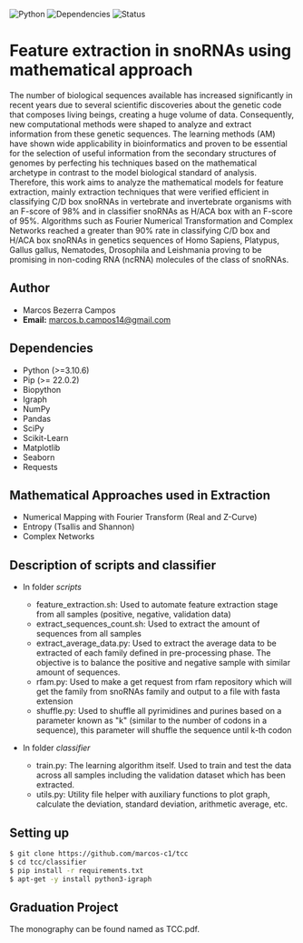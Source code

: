 ![Python](https://img.shields.io/badge/python-v3.10-blue)
![Dependencies](https://img.shields.io/badge/dependencies-up%20to%20date-brightgreen.svg)
![Status](https://img.shields.io/badge/status-up-brightgreen)

# Feature extraction in snoRNAs using mathematical approach 

The number of biological sequences available has increased significantly in recent years due to several scientific discoveries about the genetic code that composes living beings, creating a huge volume of data. Consequently, new computational methods were shaped to analyze and extract information from these genetic sequences. The learning methods (AM) have shown wide applicability in bioinformatics and proven to be essential for the selection of useful information from the secondary structures of genomes by perfecting his techniques based on the mathematical archetype in contrast to the model biological standard of analysis. Therefore, this work aims to analyze the mathematical models for feature extraction, mainly extraction techniques that were verified efficient in classifying C/D box snoRNAs in vertebrate and invertebrate organisms with an F-score of 98% and in classifier snoRNAs as H/ACA box with an F-score of 95%. Algorithms such as Fourier Numerical Transformation and Complex Networks reached a greater than 90% rate in classifying C/D box and H/ACA box snoRNAs in genetics sequences of Homo Sapiens, Platypus, Gallus gallus, Nematodes, Drosophila and Leishmania proving to be promising in non-coding RNA (ncRNA) molecules of the class of snoRNAs.

## Author

* Marcos Bezerra Campos 
* **Email:** marcos.b.campos14@gmail.com

## Dependencies

- Python (>=3.10.6)
- Pip (>= 22.0.2)
- Biopython
- Igraph
- NumPy
- Pandas
- SciPy
- Scikit-Learn
- Matplotlib
- Seaborn
- Requests

## Mathematical Approaches used in Extraction 

* Numerical Mapping with Fourier Transform (Real and Z-Curve)
* Entropy (Tsallis and Shannon)
* Complex Networks

## Description of scripts and classifier 

* In folder *scripts*
    - feature\_extraction.sh: Used to automate feature extraction stage from all samples (positive, negative, validation data)  
    - extract\_sequences\_count.sh: Used to extract the amount of sequences from all samples 
    - extract\_average\_data.py: Used to extract the average data to be extracted of each family defined in pre-processing phase. The objective is to balance the positive and negative sample with similar amount of sequences. 
    - rfam.py: Used to make a get request from rfam repository which will get the family from snoRNAs family and output to a file with fasta extension 
    - shuffle.py: Used to shuffle all pyrimidines and purines based on a parameter known as "k" (similar to the number of codons in a sequence), this parameter will shuffle the sequence until k-th codon

* In folder *classifier*
    - train.py: The learning algorithm itself. Used to train and test the data across all samples including the validation dataset which has been extracted.
    - utils.py: Utility file helper with auxiliary functions to plot graph, calculate the deviation, standard deviation, arithmetic average, etc.

## Setting up 

```bash
$ git clone https://github.com/marcos-c1/tcc 
$ cd tcc/classifier
$ pip install -r requirements.txt
$ apt-get -y install python3-igraph
```

## Graduation Project 

The monography can be found named as TCC.pdf.
